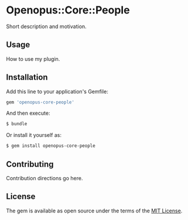 # Openopus::Core::People
Short description and motivation.

## Usage
How to use my plugin.

## Installation
Add this line to your application's Gemfile:

```ruby
gem 'openopus-core-people'
```

And then execute:
```bash
$ bundle
```

Or install it yourself as:
```bash
$ gem install openopus-core-people
```

## Contributing
Contribution directions go here.

## License
The gem is available as open source under the terms of the [MIT License](https://opensource.org/licenses/MIT).

